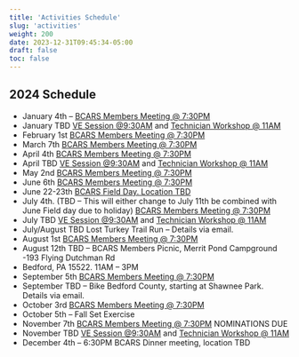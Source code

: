 ```yaml
---
title: 'Activities Schedule'
slug: 'activities'
weight: 200
date: 2023-12-31T09:45:34-05:00
draft: false
toc: false
---
```


## 2024 Schedule

- January 4th – [BCARS Members Meeting @ 7:30PM](/meetings/)
- January TBD [VE Session @9:30AM](/license/) and [Technician Workshop @ 11AM](/workshops/)
- February 1st [BCARS Members Meeting @ 7:30PM](/meetings/)
- March 7th [BCARS Members Meeting @ 7:30PM](/meetings/)
- April 4th [BCARS Members Meeting @ 7:30PM](/meetings/)
- April TBD [VE Session @9:30AM](/license/) and [Technician Workshop @ 11AM](/workshops/)
- May 2nd [BCARS Members Meeting @ 7:30PM](/meetings/)
- June 6th [BCARS Members Meeting @ 7:30PM](/meetings/)
- June 22-23th [BCARS Field Day. Location TBD](/fieldday/)
- July 4th. (TBD – This will either change to July 11th be combined with June Field day due to holiday) [BCARS Members Meeting @ 7:30PM](/meetings/)
- July TBD [VE Session @9:30AM](/license/) and [Technician Workshop @ 11AM](/workshops/)
- July/August TBD Lost Turkey Trail Run – Details via email.
- August 1st [BCARS Members Meeting @ 7:30PM](/meetings/)
- August 12th TBD – BCARS Members Picnic, Merrit Pond Campground -193 Flying Dutchman Rd
- Bedford, PA 15522.  11AM – 3PM
- September 5th [BCARS Members Meeting @ 7:30PM](/meetings/)
- September TBD – Bike Bedford County, starting at Shawnee Park.  Details via email.
- October 3rd [BCARS Members Meeting @ 7:30PM](/meetings/)
- October 5th – Fall Set Exercise
- November 7th [BCARS Members Meeting @ 7:30PM](/meetings/) NOMINATIONS DUE
- November TBD [VE Session @9:30AM](/license/) and [Technician Workshop @ 11AM](/workshops/)
- December 4th – 6:30PM BCARS Dinner meeting, location TBD
